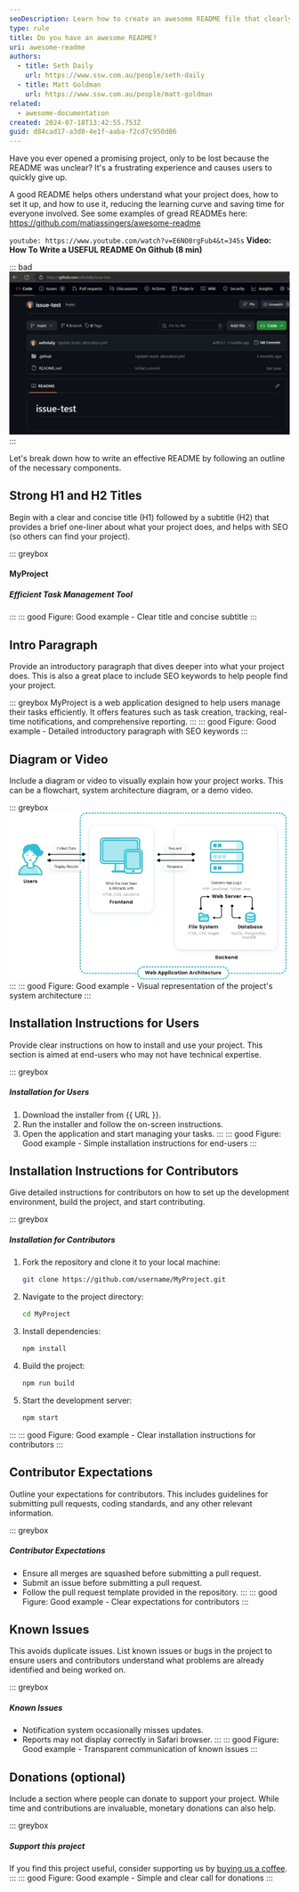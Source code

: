 ```yaml
---
seoDescription: Learn how to create an awesome README file that clearly communicates your project's purpose, setup instructions, and usage guidelines.
type: rule
title: Do you have an awesome README?
uri: awesome-readme
authors:
  - title: Seth Daily
    url: https://www.ssw.com.au/people/seth-daily
  - title: Matt Goldman
    url: https://www.ssw.com.au/people/matt-goldman
related:
  - awesome-documentation
created: 2024-07-18T13:42:55.753Z
guid: d84cad17-a3d0-4e1f-aaba-f2cd7c950d86
---
```


Have you ever opened a promising project, only to be lost because the README was unclear? It's a frustrating experience and causes users to quickly give up.

A good README helps others understand what your project does, how to set it up, and how to use it, reducing the learning curve and saving time for everyone involved. See some examples of gread READMEs here: <https://github.com/matiassingers/awesome-readme>

<!--endintro-->

`youtube: https://www.youtube.com/watch?v=E6NO0rgFub4&t=345s`
**Video: How To Write a USEFUL README On Github (8 min)**

::: bad
![Figure: Bad example - We've all seen one of these 🤮](readme-bad.jpg)
:::

Let's break down how to write an effective README by following an outline of the necessary components.

## Strong H1 and H2 Titles

Begin with a clear and concise title (H1) followed by a subtitle (H2) that provides a brief one-liner about what your project does, and helps with SEO (so others can find your project).

::: greybox

#### MyProject

##### Efficient Task Management Tool

:::
::: good
Figure: Good example - Clear title and concise subtitle
:::

## Intro Paragraph

Provide an introductory paragraph that dives deeper into what your project does. This is also a great place to include SEO keywords to help people find your project.

::: greybox
MyProject is a web application designed to help users manage their tasks efficiently. It offers features such as task creation, tracking, real-time notifications, and comprehensive reporting.
:::
::: good
Figure: Good example - Detailed introductory paragraph with SEO keywords
:::

## Diagram or Video

Include a diagram or video to visually explain how your project works. This can be a flowchart, system architecture diagram, or a demo video.

::: greybox
![Figure: System architecture diagram](architecture-diagram.jpg)
:::
::: good
Figure: Good example - Visual representation of the project's system architecture
:::

## Installation Instructions for Users

Provide clear instructions on how to install and use your project. This section is aimed at end-users who may not have technical expertise.

::: greybox

##### Installation for Users

1. Download the installer from {{ URL }}.
2. Run the installer and follow the on-screen instructions.
3. Open the application and start managing your tasks.
:::
::: good
Figure: Good example - Simple installation instructions for end-users
:::

## Installation Instructions for Contributors

Give detailed instructions for contributors on how to set up the development environment, build the project, and start contributing.

::: greybox

##### Installation for Contributors

1. Fork the repository and clone it to your local machine:

   ```bash
   git clone https://github.com/username/MyProject.git
   ```

2. Navigate to the project directory:

   ```bash
   cd MyProject
   ```

3. Install dependencies:

   ```bash
   npm install
   ```

4. Build the project:

   ```bash
   npm run build
   ```

5. Start the development server:

   ```bash
   npm start
   ```

:::
::: good
Figure: Good example - Clear installation instructions for contributors
:::

## Contributor Expectations

Outline your expectations for contributors. This includes guidelines for submitting pull requests, coding standards, and any other relevant information.

::: greybox

##### Contributor Expectations

* Ensure all merges are squashed before submitting a pull request.
* Submit an issue before submitting a pull request.
* Follow the pull request template provided in the repository.
:::
::: good
Figure: Good example - Clear expectations for contributors
:::

## Known Issues

This avoids duplicate issues. List known issues or bugs in the project to ensure users and contributors understand what problems are already identified and being worked on.

::: greybox

##### Known Issues

* Notification system occasionally misses updates.
* Reports may not display correctly in Safari browser.
:::
::: good
Figure: Good example - Transparent communication of known issues
:::

## Donations (optional)

Include a section where people can donate to support your project. While time and contributions are invaluable, monetary donations can also help.

::: greybox

##### Support this project

If you find this project useful, consider supporting us by [buying us a coffee](https://www.buymeacoffee.com/).
:::
::: good
Figure: Good example - Simple and clear call for donations
:::
